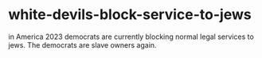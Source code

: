 # white-devils-block-service-to-jews
in America 2023 democrats are currently blocking normal legal services to jews. The democrats are slave owners again.
